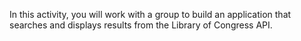 In this activity, you will work with a group to build an application that searches and displays results from the Library of Congress API.